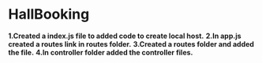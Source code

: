 # HallBooking

**1.Created a index.js file to added code to create local host.**
**2.In app.js created a routes link in routes folder.**
**3.Created a routes folder and added the file.**
**4.In controller folder added the controller files.**